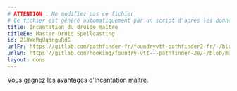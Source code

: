 ```yaml
---
# ATTENTION : Ne modifiez pas ce fichier
# Ce fichier est généré automatiquement par un script d'après les données du module Foundry VTT officiel et de sa traduction
title: Incantation du druide maître
titleEn: Master Druid Spellcasting
id: 218WeRqUqdnguRdS
urlFr: https://gitlab.com/pathfinder-fr/foundryvtt-pathfinder2-fr/-/blob/master/data/feats/218WeRqUqdnguRdS.htm
urlEn: https://gitlab.com/hooking/foundry-vtt---pathfinder-2e/-/blob/master/packs/data/feats.db/master-druid-spellcasting.json
layout: dons
---
```

Vous gagnez les avantages d’Incantation maître.
